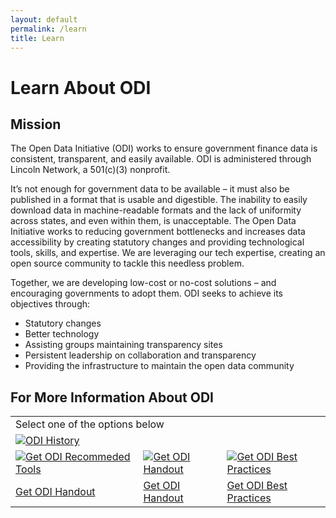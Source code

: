 ```yaml
---
layout: default
permalink: /learn
title: Learn
---
```


# Learn About ODI

## Mission
The Open Data Initiative (ODI) works to ensure government finance data is consistent, transparent, and easily available.
ODI is administered through Lincoln Network, a 501(c)(3) nonprofit.

It’s not enough for government data to be available – it must also be published in a format that is usable and digestible. 
The inability to easily download data in machine-readable formats and the lack of uniformity across states, and even within 
them, is unacceptable. The Open Data Initiative works to reducing government bottlenecks and increases data accessibility by 
creating statutory changes and providing technological tools, skills, and expertise. We are leveraging our tech expertise, 
creating an open source community to tackle this needless problem.

Together, we are developing low-cost or no-cost solutions – and encouraging governments to adopt them.
ODI seeks to achieve its objectives through:

* Statutory changes
* Better technology
* Assisting groups maintaining transparency sites
* Persistent leadership on collaboration and transparency
* Providing the infrastructure to maintain the open data community

## For More Information About ODI
<table align="center" cellpadding="10">
    <tr>
        <td colspan="3">Select one of the options below</td>
    </tr>
	<tr>	
		<td colspan="3"><a href="{{ site.baseurl }}/history"><img src="{{'/assets/img/odi_history.png'}}" alt="ODI History"></a></td>
	</tr>
	<tr>
		<td><a href="{{ site.baseurl }}/assets/doc/ODI_Recommended_Tools.pdf"><img src="{{ site.baseurl }}/assets/img/tools_icon.png" alt="Get ODI Recommeded Tools"></a></td>
		<td><a href="{{ site.baseurl }}/assets/doc/ODI_Handout.pdf"><img src="{{ site.baseurl }}/assets/img/handout_icon.png" alt="Get ODI Handout"></a></td>
		<td><a href="https://docs.google.com/document/d/1uxA13a4KekaF5h9NYhheO2AefRPaHbeThd_EHvqL1u0/edit?usp=sharing"><img src="{{ site.baseurl }}/assets/img/practices_icon.png" alt="Get ODI Best Practices"></a></td>
	</tr>
	<tr>
		<td><a href="{{ site.baseurl }}/assets/doc/ODI_Recommended_Tools.pdf">Get ODI Handout</a></td>
		<td><a href="{{ site.baseurl }}/assets/doc/ODI_Handout.pdf">Get ODI Handout</a></td>
		<td><a href="https://docs.google.com/document/d/1uxA13a4KekaF5h9NYhheO2AefRPaHbeThd_EHvqL1u0/edit?usp=sharing">Get ODI Best Practices</a></td>
	</tr>
</table>

